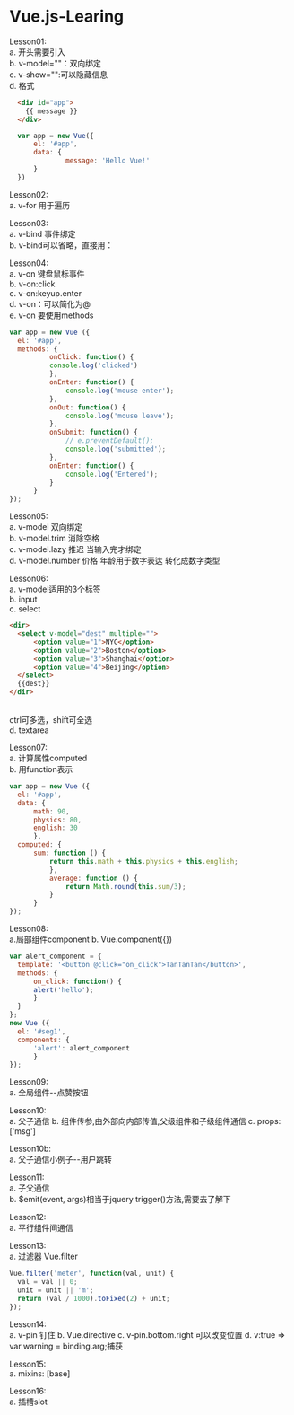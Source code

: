 # Vue.js-Learing
Lesson01:<br>
  a. 开头需要引入<script src="https://cdn.jsdelivr.net/npm/vue"></script><br>
  b. v-model=""：双向绑定<br>
  c. v-show="":可以隐藏信息<br>
  d. 格式
  ```html
    <div id="app">
      {{ message }}
    </div>
  ```
  ```javascript
    var app = new Vue({
    	el: '#app',
    	data: {
    	        message: 'Hello Vue!'
    	}
    })
  ```
Lesson02:<br>
  a. v-for 用于遍历
  
Lesson03:<br>
  a. v-bind 事件绑定<br>
  b. v-bind可以省略，直接用：
  
Lesson04:<br>
  a. v-on 键盘鼠标事件<br>
  b. v-on:click<br>
  c. v-on:keyup.enter<br>
  d. v-on：可以简化为@<br>
  e. v-on 要使用methods
  ```javascript
  var app = new Vue ({
  	el: '#app',
	methods: {
 	        onClick: function() {
 			console.log('clicked')
 			},
 			onEnter: function() {
 				console.log('mouse enter');
 			},
 			onOut: function() {
 				console.log('mouse leave');
 			},
 			onSubmit: function() {
 				// e.preventDefault();
 				console.log('submitted');
 			},
 			onEnter: function() {
 				console.log('Entered');
 			}
		}        
  });
  ```
  
Lesson05:<br>
  a. v-model 双向绑定<br>
  b. v-model.trim 消除空格<br>
  c. v-model.lazy 推迟 当输入完才绑定<br>
  d. v-model.number 价格 年龄用于数字表达 转化成数字类型<br>

Lesson06:<br>
  a. v-model适用的3个标签<br>
  b. input<br>
  c. select<br>
  ```html
  <dir>
	<select v-model="dest" multiple="">
		<option value="1">NYC</option>
		<option value="2">Boston</option>
		<option value="3">Shanghai</option>
		<option value="4">Beijing</option>
	</select>
	{{dest}}
  </dir>
  ```
  <br>
  ctrl可多选，shift可全选<br>
  d. textarea


Lesson07:<br>
  a. 计算属性computed<br>
  b. 用function表示
  ```javascript
  var app = new Vue ({
	el: '#app',
	data: {
		math: 90,
		physics: 80,
		english: 30
		},
	computed: {
		sum: function () {
			return this.math + this.physics + this.english;
			},
			average: function () {
				return Math.round(this.sum/3);
			}
		}
  });
  ```
  
Lesson08:<br>
  a.局部组件component
  b. Vue.component({})
  ```javascript
  var alert_component = {
	template: '<button @click="on_click">TanTanTan</button>',
	methods: {
		on_click: function() {
		alert('hello');
		}
	}
  };
  new Vue ({
	el: '#seg1',
	components: {
		'alert': alert_component
		}
  });
  ```


Lesson09:<br>
  a. 全局组件--点赞按钮

Lesson10:<br>
  a. 父子通信
  b. 组件传参,由外部向内部传值,父级组件和子级组件通信
  c. props: ['msg']

Lesson10b:<br>
  a. 父子通信小例子--用户跳转
  
  
Lesson11:<br>
  a. 子父通信<br>
  b. $emit(event, args)相当于jquery trigger()方法,需要去了解下

Lesson12:<br>
  a. 平行组件间通信
  
  
Lesson13:<br>
  a. 过滤器 Vue.filter
  ```javascript
  Vue.filter('meter', function(val, unit) {
	val = val || 0;
	unit = unit || 'm';
	return (val / 1000).toFixed(2) + unit;
  });
  ```
  
Lesson14:<br>
  a. v-pin 钉住
  b. Vue.directive
  c. v-pin.bottom.right 可以改变位置
  d. v:true => var warning = binding.arg;捕获
  
Lesson15:<br>
  a. mixins: [base]
  
  
Lesson16:<br>
  a. 插槽slot
